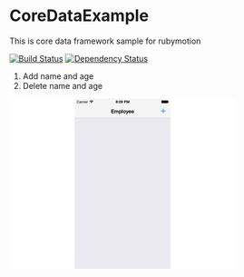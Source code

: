CoreDataExample
===============

This is core data framework sample for rubymotion

[![Build Status](https://travis-ci.org/shigemk2/CoreDataExample.png)](https://travis-ci.org/shigemk2/CoreDataExample)
[![Dependency Status](https://gemnasium.com/shigemk2/CoreDataExample.png)](https://gemnasium.com/shigemk2/CoreDataExample)

1. Add name and age
2. Delete name and age

![Core Example](resources/coredataexample.gif)

